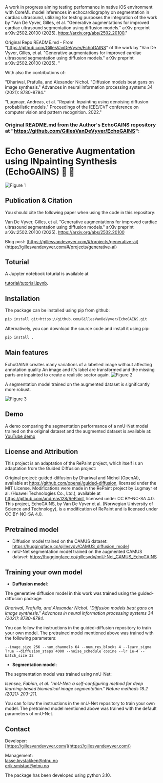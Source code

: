 A work in progress aiming testing performance in native iOS environment with CoreML model inferences in echocardiography on segmentation in cardiac ultrasound, utilizing for testing purposes the integration of the work by "Van De Vyver, Gilles, et al. "Generative augmentations for improved cardiac ultrasound segmentation using diffusion models." arXiv preprint arXiv:2502.20100 (2025). https://arxiv.org/abs/2502.20100."

Original Repo README.md - From "https://github.com/GillesVanDeVyver/EchoGAINS" of the work by "Van De Vyver, Gilles, et al. "Generative augmentations for improved cardiac ultrasound segmentation using diffusion models." arXiv preprint arXiv:2502.20100 (2025). "

With also the contributions of:

"Dhariwal, Prafulla, and Alexander Nichol. "Diffusion models beat gans on image synthesis." Advances in neural information processing systems 34 (2021): 8780-8794."

"Lugmayr, Andreas, et al. "Repaint: Inpainting using denoising diffusion probabilistic models." Proceedings of the IEEE/CVF conference on computer vision and pattern recognition. 2022."


### Original README.md from the Author's EchoGAINS repository at "https://github.com/GillesVanDeVyver/EchoGAINS":

# Echo Generative Augmentation using INpainting Synthesis (EchoGAINS) 🛜 💪

![Figure 1](figs/figure1.png)



## Publication & Citation

You should cite the following paper when using the code in this repository:

Van De Vyver, Gilles, et al. "Generative augmentations for improved cardiac ultrasound segmentation using diffusion models." arXiv preprint arXiv:2502.20100 (2025).
https://arxiv.org/abs/2502.20100

Blog post: [https://gillesvandevyver.com/#/projects/generative-ai](https://gillesvandevyver.com/#/projects/generative-ai)



## Toturial
A Jupyter notebook toturial is available at

[tutorial/tutorial.ipynb](tutorial/tutorial.ipynb).


## Installation
The package can be installed using pip from github:
```bash
pip install git+https://github.com/GillesVanDeVyver/EchoGAINS.git
```
Alternatively, you can download the source code and install it using pip:
```bash
pip install .
```

## Main features
EchoGAINS creates many variations of a labelled image without affecting annotation quality
An image and it's label are transformed and the missing parts are inpainted to create a
realistic sector again.
![Figure 2](figs/figure2.png)

A segmentation model trained on the augmented dataset is significantly more robust.

![Figure 3](figs/figure3.png)


## Demo
A demo comparing the segmentation performance of a nnU-Net model trained on the original dataset and the augmented dataset is available at:
[YouTube demo](https://www.youtube.com/watch?v=kiuWaPJnLHU&ab_channel=GillesVanDeVyver)

## License and Attribution
This project is an adaptation of the RePaint project, which itself is an adaptation from the Guided Diffusion project: 

Original project: guided-diffusion by Dhariwal and Nichol (OpenAI), available at https://github.com/openai/guided-diffusion, licensed under the MIT License.
Modifications were made in the RePaint project by Lugmayr et al. (Huawei Technologies Co., Ltd.), available at https://github.com/andreas128/RePaint, licensed under CC BY-NC-SA 4.0.
This project, EchoGAINS, by Van De Vyver et al. (Norwegian University of Science and Technology), is a modification of RePaint and is licensed under CC BY-NC-SA 4.0.

## Pretrained model
- Diffusion model trained on the CAMUS dataset: https://huggingface.co/gillesvdv/CAMUS_diffusion_model
- nnU-Net segmentation model trained on the augmented CAMUS dataset: https://huggingface.co/gillesvdv/nnU-Net_CAMUS_EchoGAINS


## Training your own model
- **Duffusion model**:

The generative diffusion model in this work was trained using the guided-diffusion package:

_Dhariwal, Prafulla, and Alexander Nichol. "Diffusion models beat gans on image synthesis." Advances in neural information processing systems 34 (2021): 8780-8794._

You can follow the instructions in the guided-diffusion repository to train your own model.
The pretrained model mentioned above was trained with the following parameters:
```
--image_size 256 --num_channels 64 --num_res_blocks 4 --learn_sigma True --diffusion_steps 4000 --noise_schedule cosine --lr 1e-4 --batch_size 32
```


- **Segmentation model**:

The segmentation model was trained using nnU-Net:

_Isensee, Fabian, et al. "nnU-Net: a self-configuring method for deep learning-based biomedical image segmentation." Nature methods 18.2 (2021): 203-211._

You can follow the instructions in the nnU-Net repository to train your own model.
The pretrained model mentioned above was trained with the default parameters of nnU-Net.


## Contact

Developer: <br />
[https://gillesvandevyver.com/](https://gillesvandevyver.com/)


Management: <br />
lasse.lovstakken@ntnu.no <br />
erik.smistad@ntnu.no <br />


The package has been developed using python 3.10.
